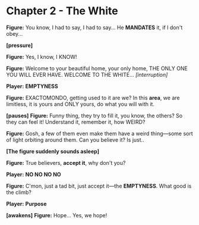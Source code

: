 # Chapter 2 - The White

**Figure:** You know, I had to say, I had to say... He **MANDATES** it, if I don't obey...

**[pressure]**

**Figure:** Yes, I know, I KNOW!

**Figure:** Welcome to your beautiful home, your only home, THE ONLY ONE YOU WILL EVER HAVE. WELCOME TO THE WHITE... *[interruption]*

**Player:** **EMPTYNESS**

**Figure:** EXACTOMONDO, getting used to it are we? In this **area**, we are limitless, it is yours and ONLY yours, do what you will with it.

**[pauses]**
**Figure:** Funny thing, they try to fill it, you know, the others? So they can feel it! Understand it, remember it, how WEIRD?

**Figure:** Gosh, a few of them even make them have a weird thing—some sort of light orbiting around them. Can you believe it? Is just..

**[The figure suddenly sounds asleep]**

**Figure:** True believers, **accept it**, why don't you?

**Player:** **NO NO NO NO**

**Figure:** C'mon, just a tad bit, just accept it—the **EMPTYNESS**. What good is the climb?

**Player:** **Purpose**

**[awakens]**
**Figure:** Hope... Yes, we hope!
